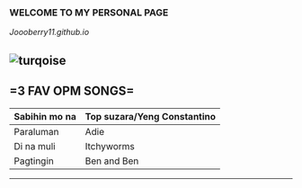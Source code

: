 ### WELCOME TO MY PERSONAL PAGE 
*Joooberry11.github.io*

![turqoise](https://encrypted-tbn0.gstatic.com/images?q=tbn:ANd9GcTkpM24HLxHSyouePYYB6f5QuDETUn-zGuotg&usqp=CAU) 
---
=3 FAV OPM SONGS=
---

| Sabihin mo na | Top suzara/Yeng Constantino |
|---------------|-----------------------------|
| Paraluman | Adie |
| Di na muli | Itchyworms |
| Pagtingin | Ben and Ben | 

---
